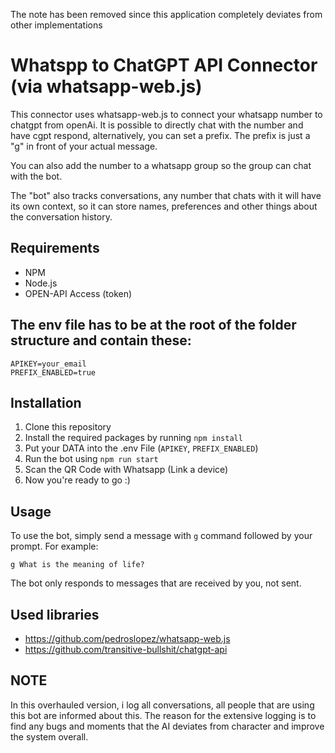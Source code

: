 The note has been removed since this application completely deviates from other implementations

# Whatspp to ChatGPT API Connector (via whatsapp-web.js)

This connector uses whatsapp-web.js to connect your whatsapp number to chatgpt from openAi.
It is possible to directly chat with the number and have cgpt respond, alternatively, you can set a prefix.
The prefix is just a "g" in front of your actual message.

You can also add the number to a whatsapp group so the group can chat with the bot.

The "bot" also tracks conversations, any number that chats with it will have its own context, so it can store
names, preferences and other things about the conversation history.


## Requirements

- NPM
- Node.js
- OPEN-API Access (token)

## The env file has to be at the root of the folder structure and contain these:

```
APIKEY=your_email
PREFIX_ENABLED=true
```

## Installation

1. Clone this repository
2. Install the required packages by running `npm install`
3. Put your DATA into the .env File (`APIKEY`, `PREFIX_ENABLED`)
4. Run the bot using `npm run start`
5. Scan the QR Code with Whatsapp (Link a device)
6. Now you're ready to go :)

## Usage

To use the bot, simply send a message with `g` command followed by your prompt. For example:

`g What is the meaning of life?`

The bot only responds to messages that are received by you, not sent.

## Used libraries
- https://github.com/pedroslopez/whatsapp-web.js
- https://github.com/transitive-bullshit/chatgpt-api


## NOTE
In this overhauled version, i log all conversations, all people that are using this bot are informed about this.
The reason for the extensive logging is to find any bugs and moments that the AI deviates from character and improve the system overall.
